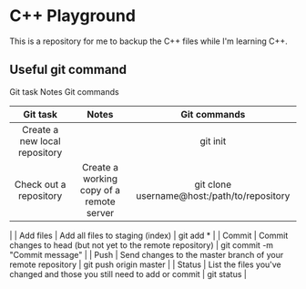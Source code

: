 # C++ Playground
This is a repository for me to backup the C++ files while I'm learning C++.

## Useful git command
Git task	Notes	Git commands

| Git task | Notes | Git commands |
|:-------------: |:-------------:| :-----:|
| Create a new local repository | | git init |
| Check out a repository | Create a working copy of a remote server | git clone username@host:/path/to/repository
 |
| Add files | Add all files to staging (index) | git add * |
| Commit | Commit changes to head (but not yet to the remote repository) | git commit -m "Commit message" |
| Push | Send changes to the master branch of your remote repository | git push origin master |
| Status | List the files you've changed and those you still need to add or commit | git status |